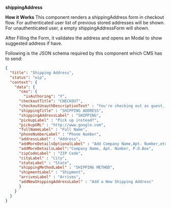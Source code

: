 **shippingAddress**

**How it Works**
This component renders a shippingAddress form in checkout flow. 
For authenticated user list of previous stored addresses will be shown.
For unauthenticated user, a empty shippingAddressForm will shown.

After Filling the Form, it validates the address and opens an Modal to show suggested address if have.

Following is the JSON schema required by this component which CMS has to send:

```json
{
  "title": "Shipping Address",
  "status": "wip",
  "context": {
    "data": {
      "cms": {
        "isAuthoring": "Y",
      "checkoutTitle": "CHECKOUT",
      "checkoutUnauthDescriptionText" : "You're checking out as guest. Sign in for a faster checkout experience.",
      "shippingTitle" : "SHIPPING ADDRESS",
      "shippingAddressLabel" : "SHIPPING",
      "pickupLabel" : "Pick up instead?",
      "pickupURL" : "http://www.google.com",
      "fullNameLabel" : "Full Name",
      "phoneNumberLabel" : "Phone Number",
      "addressLabel" : "Address",
      "addMoreDetailsOptionalLabel" : "Add Company Name,Apt. Number,etc. (Optional)",
      "addMoreDetailsLabel":"Company Name, Apt. Number, P.O.Box",
      "zipCodeLabel" : "ZIP Code",
      "cityLabel" : "City",
      "stateLabel" : "State",
      "shippingMethodLabel" : "SHIPPING METHOD",
      "shipmentLabel" : "Shipment",
      "arrivesLabel" : "Arrives",
      "addNewShippingAddressLabel" : "Add a New Shipping Address"
      }
    }
  }
}

```
